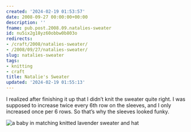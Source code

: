 ```yaml
---
created: '2024-02-19 01:53:57'
date: 2008-09-27 00:00:00+00:00
description: ''
fname: pub.post.2008.09.natalies-sweater
id: nu5ix2g18yz60obbw0b803o
redirects:
- /craft/2008/natalies-sweater/
- /2008/09/27/natalies-sweater/
slug: natalies-sweater
tags:
- knitting
- craft
title: Natalie's Sweater
updated: '2024-02-19 01:55:13'
---
```


I realized after finishing it up that I didn’t knit the sweater quite right. I was supposed to increase twice every 6th row on the sleeves, and I only increased once per 6 rows. So that’s why the sleeves looked funky.

![a baby in matching knitted lavender sweater and hat](assets/img/cover-2008-09-27.jpg)